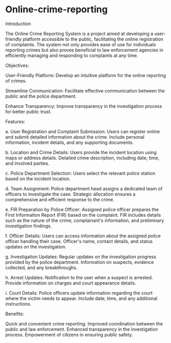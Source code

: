 # Online-crime-reporting
Introduction
  
  The Online Crime Reporting System is a project aimed at developing a user-friendly platform accessible to the public, facilitating the online registration of complaints. The system not only provides ease of use for individuals reporting crimes but also proves beneficial to law enforcement agencies in efficiently managing and responding to complaints at any time.

Objectives:
  
User-Friendly Platform:
Develop an intuitive platform for the online reporting of crimes.

Streamline Communication:
Facilitate effective communication between the public and the police department.

Enhance Transparency:
Improve transparency in the investigation process for better public trust.

Features:

a. User Registration and Complaint Submission:
Users can register online and submit detailed information about the crime.
Include personal information, incident details, and any supporting documents.

b. Location and Crime Details:
Users provide the incident location using maps or address details.
Detailed crime description, including date, time, and involved parties.

c. Police Department Selection:
Users select the relevant police station based on the incident location.

d. Team Assignment:
Police department head assigns a dedicated team of officers to investigate the case.
Strategic allocation ensures a comprehensive and efficient response to the crime.

e. FIR Preparation by Police Officer:
Assigned police officer prepares the First Information Report (FIR) based on the complaint.
FIR includes details such as the nature of the crime, complainant's information, and preliminary investigation findings.

f. Officer Details:
Users can access information about the assigned police officer handling their case.
Officer's name, contact details, and status updates on the investigation.

g. Investigation Updates:
Regular updates on the investigation progress provided by the police department.
Information on suspects, evidence collected, and any breakthroughs.

h. Arrest Updates:
Notification to the user when a suspect is arrested.
Provide information on charges and court appearance details.

i. Court Details:
Police officers update information regarding the court where the victim needs to appear.
Include date, time, and any additional instructions.

Benefits:

Quick and convenient crime reporting.
Improved coordination between the public and law enforcement.
Enhanced transparency in the investigation process.
Empowerment of citizens in ensuring public safety.
